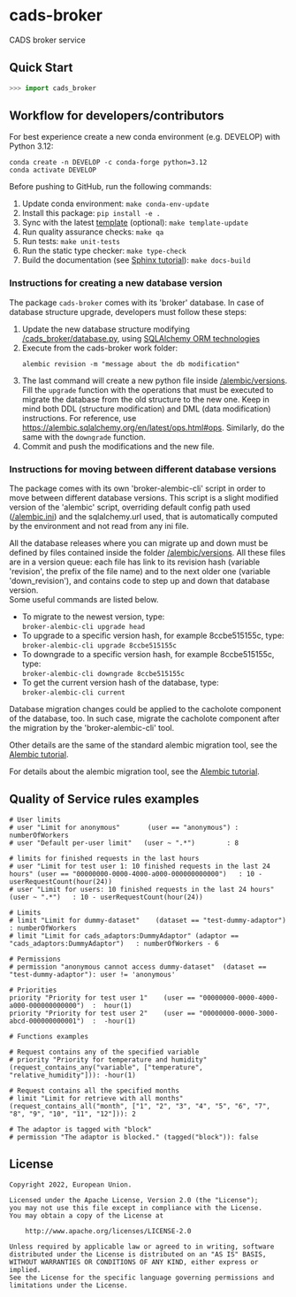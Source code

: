 # cads-broker

CADS broker service

## Quick Start

```python
>>> import cads_broker

```

## Workflow for developers/contributors

For best experience create a new conda environment (e.g. DEVELOP) with Python 3.12:

```
conda create -n DEVELOP -c conda-forge python=3.12
conda activate DEVELOP
```

Before pushing to GitHub, run the following commands:

1. Update conda environment: `make conda-env-update`
1. Install this package: `pip install -e .`
1. Sync with the latest [template](https://github.com/ecmwf-projects/cookiecutter-conda-package) (optional): `make template-update`
1. Run quality assurance checks: `make qa`
1. Run tests: `make unit-tests`
1. Run the static type checker: `make type-check`
1. Build the documentation (see [Sphinx tutorial](https://www.sphinx-doc.org/en/master/tutorial/)): `make docs-build`

### Instructions for creating a new database version

The package `cads-broker` comes with its 'broker' database.
In case of database structure upgrade, developers must follow these steps:

1. Update the new database structure modifying [/cads_broker/database.py](/cads_broker/database.py), using
   [SQLAlchemy ORM technologies](https://docs.sqlalchemy.org/en/latest/orm/)
1. Execute from the cads-broker work folder:
   ```
   alembic revision -m "message about the db modification"
   ```
1. The last command will create a new python file inside [/alembic/versions](/alembic/versions). Fill the `upgrade`
   function with the operations that must be executed to migrate the database from the old structure to the new one.
   Keep in mind both DDL (structure modification) and DML (data modification) instructions. For reference,
   use https://alembic.sqlalchemy.org/en/latest/ops.html#ops.
   Similarly, do the same with the `downgrade` function.
1. Commit and push the modifications and the new file.

### Instructions for moving between different database versions

The package comes with its own 'broker-alembic-cli' script in order to move between different
database versions. This script is a slight modified version of the 'alembic' script, overriding
default config path used ([/alembic.ini](/alembic.ini)) and the sqlalchemy.url used, that is
automatically computed by the environment and not read from any ini file.

All the database releases where you can migrate up and down must be defined by files contained inside
the folder [/alembic/versions](/alembic/versions). All these files are in a version queue: each file has
link to its revision hash (variable 'revision', the prefix of the file name) and to the next older one
(variable 'down_revision'), and contains code to step up and down that database version.\
Some useful commands are listed below.

- To migrate to the newest version, type:\
  `broker-alembic-cli upgrade head`
- To upgrade to a specific version hash, for example 8ccbe515155c, type:\
  `broker-alembic-cli upgrade 8ccbe515155c`
- To downgrade to a specific version hash, for example 8ccbe515155c, type:\
  `broker-alembic-cli downgrade 8ccbe515155c`
- To get the current version hash of the database, type:\
  `broker-alembic-cli current`

Database migration changes could be applied to the cacholote component of the database, too. In such case,
migrate the cacholote component after the migration by the 'broker-alembic-cli' tool.

Other details are the same of the standard alembic migration tool,
see the [Alembic tutorial](https://alembic.sqlalchemy.org/en/latest/tutorial.html).

For details about the alembic migration tool, see the [Alembic tutorial](https://alembic.sqlalchemy.org/en/latest/tutorial.html).

## Quality of Service rules examples

```
# User limits
# user "Limit for anonymous"       (user == "anonymous") : numberOfWorkers
# user "Default per-user limit"   (user ~ ".*")        : 8

# limits for finished requests in the last hours
# user "Limit for test user 1: 10 finished requests in the last 24 hours" (user == "00000000-0000-4000-a000-000000000000")   : 10 - userRequestCount(hour(24))
# user "Limit for users: 10 finished requests in the last 24 hours" (user ~ ".*")   : 10 - userRequestCount(hour(24))

# Limits
# limit "Limit for dummy-dataset"    (dataset == "test-dummy-adaptor")      : numberOfWorkers
# limit "Limit for cads_adaptors:DummyAdaptor" (adaptor == "cads_adaptors:DummyAdaptor")   : numberOfWorkers - 6

# Permissions
# permission "anonymous cannot access dummy-dataset"  (dataset == "test-dummy-adaptor"): user != 'anonymous'

# Priorities
priority "Priority for test user 1"    (user == "00000000-0000-4000-a000-000000000000")  :  hour(1)
priority "Priority for test user 2"    (user == "00000000-0000-3000-abcd-000000000001")  :  -hour(1)

# Functions examples

# Request contains any of the specified variable
# priority "Priority for temperature and humidity" (request_contains_any("variable", ["temperature", "relative_humidity"])): -hour(1)

# Request contains all the specified months
# limit "Limit for retrieve with all months" (request_contains_all("month", ["1", "2", "3", "4", "5", "6", "7", "8", "9", "10", "11", "12"])): 2

# The adaptor is tagged with "block"
# permission "The adaptor is blocked." (tagged("block")): false

```

## License

```
Copyright 2022, European Union.

Licensed under the Apache License, Version 2.0 (the "License");
you may not use this file except in compliance with the License.
You may obtain a copy of the License at

    http://www.apache.org/licenses/LICENSE-2.0

Unless required by applicable law or agreed to in writing, software
distributed under the License is distributed on an "AS IS" BASIS,
WITHOUT WARRANTIES OR CONDITIONS OF ANY KIND, either express or implied.
See the License for the specific language governing permissions and
limitations under the License.
```
